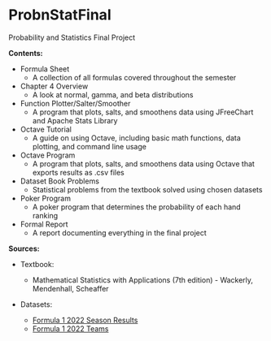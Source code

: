 # ProbnStatFinal
Probability and Statistics Final Project

**Contents:**

- Formula Sheet
  - A collection of all formulas covered throughout the semester
- Chapter 4 Overview
  - A look at normal, gamma, and beta distributions
- Function Plotter/Salter/Smoother
  - A program that plots, salts, and smoothens data using JFreeChart and Apache Stats Library
- Octave Tutorial
  - A guide on using Octave, including basic math functions, data plotting, and command line usage
- Octave Program
  - A program that plots, salts, and smoothens data using Octave that exports results as .csv files
- Dataset Book Problems
  - Statistical problems from the textbook solved using chosen datasets
- Poker Program
  - A poker program that determines the probability of each hand ranking
- Formal Report
  - A report documenting everything in the final project

**Sources:**

- Textbook:
  - Mathematical Statistics with Applications (7th edition) - Wackerly, Mendenhall, Scheaffer

- Datasets:
  - [Formula 1 2022 Season Results](https://github.com/toUpperCase78/formula1-datasets/blob/master/Formula1_2022season_raceResults.csv)
  - [Formula 1 2022 Teams](https://github.com/toUpperCase78/formula1-datasets/blob/master/Formula1_2022season_teams.csv)
